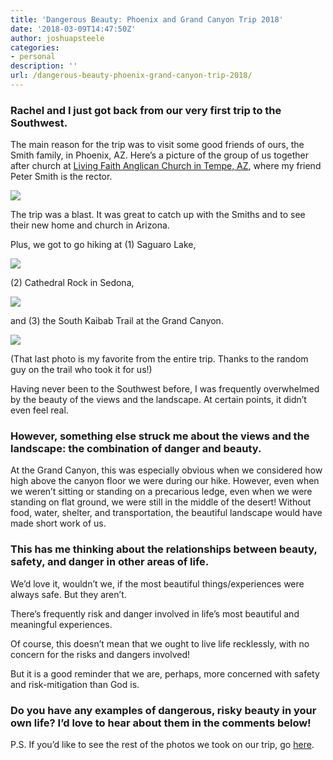 ```yaml
---
title: 'Dangerous Beauty: Phoenix and Grand Canyon Trip 2018'
date: '2018-03-09T14:47:50Z'
author: joshuapsteele
categories:
- personal
description: ''
url: /dangerous-beauty-phoenix-grand-canyon-trip-2018/
---
```

### Rachel and I just got back from our very first trip to the Southwest.

The main reason for the trip was to visit some good friends of ours, the Smith family, in Phoenix, AZ. Here’s a picture of the group of us together after church at [Living Faith Anglican Church in Tempe, AZ](https://livingfaithanglican.org/), where my friend Peter Smith is the rector.

![](https://joshuapsteele.com/wp-content/uploads/2018/03/IMG_3626-1024x768.jpg)

The trip was a blast. It was great to catch up with the Smiths and to see their new home and church in Arizona.

Plus, we got to go hiking at (1) Saguaro Lake,

![](https://joshuapsteele.com/wp-content/uploads/2018/03/IMG_3618-1024x768.jpg)

(2) Cathedral Rock in Sedona,

![](https://joshuapsteele.com/wp-content/uploads/2018/03/IMG_3663.jpg)

and (3) the South Kaibab Trail at the Grand Canyon.

![](https://joshuapsteele.com/wp-content/uploads/2018/03/IMG_3743.jpg)

(That last photo is my favorite from the entire trip. Thanks to the random guy on the trail who took it for us!)

Having never been to the Southwest before, I was frequently overwhelmed by the beauty of the views and the landscape. At certain points, it didn’t even feel real.

### However, something else struck me about the views and the landscape: the combination of danger and beauty.

At the Grand Canyon, this was especially obvious when we considered how high above the canyon floor we were during our hike. However, even when we weren’t sitting or standing on a precarious ledge, even when we were standing on flat ground, we were still in the middle of the desert! Without food, water, shelter, and transportation, the beautiful landscape would have made short work of us.

### This has me thinking about the relationships between beauty, safety, and danger in other areas of life.

We’d love it, wouldn’t we, if the most beautiful things/experiences were always safe. But they aren’t.

There’s frequently risk and danger involved in life’s most beautiful and meaningful experiences.

Of course, this doesn’t mean that we ought to live life recklessly, with no concern for the risks and dangers involved!

But it is a good reminder that we are, perhaps, more concerned with safety and risk-mitigation than God is.

### Do you have any examples of dangerous, risky beauty in your own life? I’d love to hear about them in the comments below!

P.S. If you’d like to see the rest of the photos we took on our trip, go [here](https://photos.app.goo.gl/WU81wH9D9gptYU9D3).